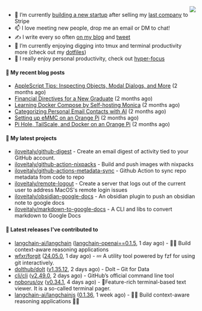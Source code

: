 <img align="right" src="https://github-readme-stats.vercel.app/api?username=iloveitaly&show_icons=true&text_color=718096&hide_title=true"/>

- 🔭 I’m currently [building a new startup](https://mikebian.co/bye-stripe-on-to-the-next-adventure/) after selling my [last company](https://suitesync.io) to Stripe
- 📫 I love meeting new people, drop me an email or DM to chat!
- ✍️ I write every so often [on my blog](http://mikebian.co/) and [tweet](https://twitter.com/mike_bianco)
- 🌱 I’m currently enjoying digging into tmux and terminal productivity more (check out my [dotfiles](https://github.com/iloveitaly/dotfiles))
- 💬 I really enjoy personal productivity, check out [hyper-focus](https://github.com/iloveitaly/hyper-focus)

#### 📜 My recent blog posts


- [AppleScript Tips: Inspecting Objects, Modal Dialogs, and More](https://mikebian.co/applescript-tips-inspecting-objects-modal-dialogs-and-more/) (2 months ago)
- [Financial Directives for a New Graduate](https://mikebian.co/financial-directives-for-a-new-graduate/) (2 months ago)
- [Learning Docker Compose by Self-hosting Monica](https://mikebian.co/learning-docker-compose-by-self-hosting-monica/) (2 months ago)
- [Categorizing Personal Email Contacts with AI](https://mikebian.co/categorizing-personal-email-contacts-with-ai/) (2 months ago)
- [Setting up eMMC on an Orange Pi](https://mikebian.co/setting-up-emmc-on-an-orange-pi/) (2 months ago)
- [Pi Hole, TailScale, and Docker on an Orange Pi](https://mikebian.co/pi-hole-tailscale-and-docker-on-an-orange-pi/) (2 months ago)

#### 🌱 My latest projects


- [iloveitaly/github-digest](https://github.com/iloveitaly/github-digest) - Create an email digest of activity tied to your GitHub account.
- [iloveitaly/github-action-nixpacks](https://github.com/iloveitaly/github-action-nixpacks) - Build and push images with nixpacks
- [iloveitaly/github-actions-metadata-sync](https://github.com/iloveitaly/github-actions-metadata-sync) - Github Action to sync repo metadata from code to repo
- [iloveitaly/remote-logout](https://github.com/iloveitaly/remote-logout) - Create a server that logs out of the current user to address MacOS&#39;s remote login issues
- [iloveitaly/obsidian-google-docs](https://github.com/iloveitaly/obsidian-google-docs) - An obsidian plugin to push an obsidian note to google docs
- [iloveitaly/markdown-to-google-docs](https://github.com/iloveitaly/markdown-to-google-docs) - A CLI and libs to convert markdown to Google Docs

#### 🔭 Latest releases I've contributed to


- [langchain-ai/langchain](https://github.com/langchain-ai/langchain) ([langchain-openai==0.1.5](https://github.com/langchain-ai/langchain/releases/tag/langchain-openai%3D%3D0.1.5), 1 day ago) - 🦜🔗 Build context-aware reasoning applications
- [wfxr/forgit](https://github.com/wfxr/forgit) ([24.05.0](https://github.com/wfxr/forgit/releases/tag/24.05.0), 1 day ago) - :zzz: A utility tool powered by fzf for using git interactively.
- [dolthub/dolt](https://github.com/dolthub/dolt) ([v1.35.12](https://github.com/dolthub/dolt/releases/tag/v1.35.12), 2 days ago) - Dolt – Git for Data
- [cli/cli](https://github.com/cli/cli) ([v2.49.0](https://github.com/cli/cli/releases/tag/v2.49.0), 2 days ago) - GitHub’s official command line tool
- [noborus/ov](https://github.com/noborus/ov) ([v0.34.1](https://github.com/noborus/ov/releases/tag/v0.34.1), 4 days ago) - 🎑Feature-rich terminal-based text viewer.  It is a so-called terminal pager.
- [langchain-ai/langchainjs](https://github.com/langchain-ai/langchainjs) ([0.1.36](https://github.com/langchain-ai/langchainjs/releases/tag/0.1.36), 1 week ago) - 🦜🔗 Build context-aware reasoning applications 🦜🔗
